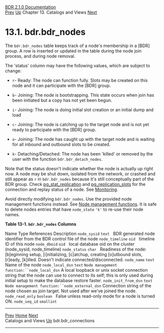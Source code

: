   [BDR 2.1.0 Documentation](README.md)                                                                                                         
  [Prev](catalogs-views.md "Catalogs and Views")   [Up](catalogs-views.md)    Chapter 13. Catalogs and Views    [Next](catalog-bdr-connections.md "bdr.bdr_connections")  


# 13.1. bdr.bdr_nodes

The `bdr.bdr_nodes` table keeps track of a node\'s membership
in a [BDR] group. A row is inserted or updated in the
table during the node join process, and during node removal.

The \'status\' column may have the following values, which are subject
to change:

-   `r`- Ready: The node can function fully. Slots may be
    created on this node and it can participate with the
    [BDR] group.

-   `b`- Joining: The node is bootstrapping. This state occurs
    when join has been initiated but a copy has not yet been begun.

-   `i`- Joining: The node is doing initial slot creation or
    an initial dump and load

-   `c`- Joining: The node is catching up to the target node
    and is not yet ready to participate with the [BDR]
    group.

-   `o`- Joining: The node has caught up with the target node
    and is waiting for all inbound and outbound slots to be created.

-   `k`- Detaching/Detached: The node has been \'killed\' or
    removed by the user with the function
    `bdr.bdr_detach_nodes`.

Note that the status doesn\'t indicate whether the node is actually up
right now. A node may be shut down, isolated from the network, or
crashed and still appear as `r` in `bdr.bdr_nodes`
because it\'s still conceptually part of the BDR group. Check
[pg_stat_replication](http://www.postgresql.org/docs/current/static/monitoring-stats.html#PG-STAT-REPLICATION-VIEW)
and
[pg_replication_slots](http://www.postgresql.org/docs/current/static/catalog-pg-replication-slots.html)
for the connection and replay status of a node. See
[Monitoring](monitoring.md).

Avoid directly modifying `bdr.bdr_nodes`. Use the provided
node management functions instead. See [Node management
functions](functions-node-mgmt.md). It is safe to delete nodes entries
that have `node_state` `'k'` to re-use their node
names.


**Table 13-1. `bdr.bdr_nodes` Columns**

  Name                                 Type                References                                                                  Description
  `node_sysid`           `text`                                                                                   BDR generated node identifier from the BDR control file of the node
  `node_timeline`        `oid`                                                                                    timeline ID of this node
  `node_dboid`           `oid`                                                                                    local database oid on the cluster (node_sysid, node_timeline)
  `node_status`          `char`                                                                                   Readiness of the node: \[b\]eginning setup, \[i\]nitializing, \[c\]atchup, creating \[o\]utbound slots, \[r\]eady, \[k\]illed. Doesn\'t indicate connected/disconnected.
  `node_name`            `text`                                                                                   Name of the node
  `node_local_dsn`       `text`       `Node management function:``node_local_dsn`      A local loopback or unix socket connection string that the node can use to connect to its self; this is only used during initial setup to make the database restore faster.
  `node_init_from_dsn`   `text`       `Node management function:``node_external_dsn`   Connection string of the node chosen as join target. Not used after we\'ve joined the node.
  `node_read_only`       `boolean`                                                                                False unless read-only mode for a node is turned ON.
  `node_seq_id`          `smallint`                                                                                



  -------------------------------------------- ------------------------------------------ -----------------------------------------------------
  [Prev](catalogs-views.md)       [Home](README.md)        [Next](catalog-bdr-connections.md)  
  Catalogs and Views                            [Up](catalogs-views.md)                                    bdr.bdr_connections
  -------------------------------------------- ------------------------------------------ -----------------------------------------------------
